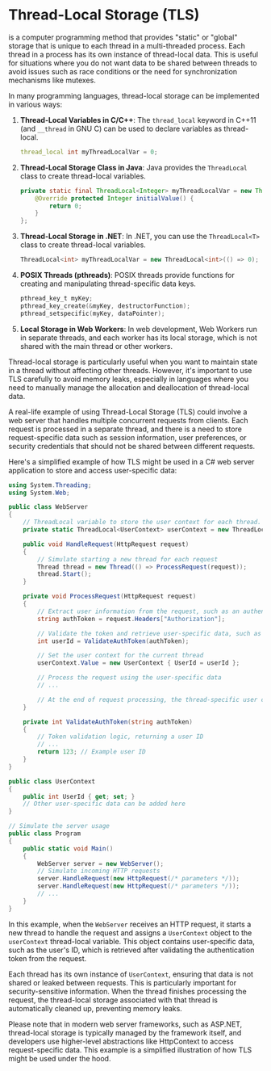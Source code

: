 # Thread-Local Storage (TLS) 
is a computer programming method that provides "static" or "global" storage that is unique to each thread in a multi-threaded process. Each thread in a process has its own instance of thread-local data. This is useful for situations where you do not want data to be shared between threads to avoid issues such as race conditions or the need for synchronization mechanisms like mutexes.

In many programming languages, thread-local storage can be implemented in various ways:

1. **Thread-Local Variables in C/C++**: The `thread_local` keyword in C++11 (and `__thread` in GNU C) can be used to declare variables as thread-local.

    ```cpp
    thread_local int myThreadLocalVar = 0;
    ```

2. **Thread-Local Storage Class in Java**: Java provides the `ThreadLocal` class to create thread-local variables.

    ```java
    private static final ThreadLocal<Integer> myThreadLocalVar = new ThreadLocal<Integer>() {
        @Override protected Integer initialValue() {
            return 0;
        }
    };
    ```

3. **Thread-Local Storage in .NET**: In .NET, you can use the `ThreadLocal<T>` class to create thread-local variables.

    ```csharp
    ThreadLocal<int> myThreadLocalVar = new ThreadLocal<int>(() => 0);
    ```

4. **POSIX Threads (pthreads)**: POSIX threads provide functions for creating and manipulating thread-specific data keys.

    ```c
    pthread_key_t myKey;
    pthread_key_create(&myKey, destructorFunction);
    pthread_setspecific(myKey, dataPointer);
    ```

5. **Local Storage in Web Workers**: In web development, Web Workers run in separate threads, and each worker has its local storage, which is not shared with the main thread or other workers.

Thread-local storage is particularly useful when you want to maintain state in a thread without affecting other threads. However, it's important to use TLS carefully to avoid memory leaks, especially in languages where you need to manually manage the allocation and deallocation of thread-local data.

A real-life example of using Thread-Local Storage (TLS) could involve a web server that handles multiple concurrent requests from clients. Each request is processed in a separate thread, and there is a need to store request-specific data such as session information, user preferences, or security credentials that should not be shared between different requests.

Here's a simplified example of how TLS might be used in a C# web server application to store and access user-specific data:

```csharp
using System.Threading;
using System.Web;

public class WebServer
{
    // ThreadLocal variable to store the user context for each thread.
    private static ThreadLocal<UserContext> userContext = new ThreadLocal<UserContext>(() => new UserContext());

    public void HandleRequest(HttpRequest request)
    {
        // Simulate starting a new thread for each request
        Thread thread = new Thread(() => ProcessRequest(request));
        thread.Start();
    }

    private void ProcessRequest(HttpRequest request)
    {
        // Extract user information from the request, such as an authentication token
        string authToken = request.Headers["Authorization"];

        // Validate the token and retrieve user-specific data, such as user ID
        int userId = ValidateAuthToken(authToken);

        // Set the user context for the current thread
        userContext.Value = new UserContext { UserId = userId };

        // Process the request using the user-specific data
        // ...

        // At the end of request processing, the thread-specific user context is discarded automatically
    }

    private int ValidateAuthToken(string authToken)
    {
        // Token validation logic, returning a user ID
        // ...
        return 123; // Example user ID
    }
}

public class UserContext
{
    public int UserId { get; set; }
    // Other user-specific data can be added here
}

// Simulate the server usage
public class Program
{
    public static void Main()
    {
        WebServer server = new WebServer();
        // Simulate incoming HTTP requests
        server.HandleRequest(new HttpRequest(/* parameters */));
        server.HandleRequest(new HttpRequest(/* parameters */));
        // ...
    }
}
```

In this example, when the `WebServer` receives an HTTP request, it starts a new thread to handle the request and assigns a `UserContext` object to the `userContext` thread-local variable. This object contains user-specific data, such as the user's ID, which is retrieved after validating the authentication token from the request.

Each thread has its own instance of `UserContext`, ensuring that data is not shared or leaked between requests. This is particularly important for security-sensitive information. When the thread finishes processing the request, the thread-local storage associated with that thread is automatically cleaned up, preventing memory leaks.

Please note that in modern web server frameworks, such as ASP.NET, thread-local storage is typically managed by the framework itself, and developers use higher-level abstractions like HttpContext to access request-specific data. This example is a simplified illustration of how TLS might be used under the hood.